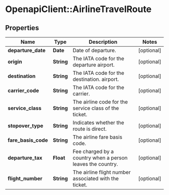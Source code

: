 # OpenapiClient::AirlineTravelRoute

## Properties
Name | Type | Description | Notes
------------ | ------------- | ------------- | -------------
**departure_date** | **Date** | Date of departure. | [optional] 
**origin** | **String** | The IATA code for the departure airport. | [optional] 
**destination** | **String** | The IATA code for the destination. airport. | [optional] 
**carrier_code** | **String** | The IATA code for the carrier. | [optional] 
**service_class** | **String** | The airline code for the service class of the ticket. | [optional] 
**stopover_type** | **String** | Indicates whether the route is direct. | [optional] 
**fare_basis_code** | **String** | The airline fare basis code. | [optional] 
**departure_tax** | **Float** | Fee charged by a country when a person leaves the country. | [optional] 
**flight_number** | **String** | The airline flight number associated with the ticket. | [optional] 


